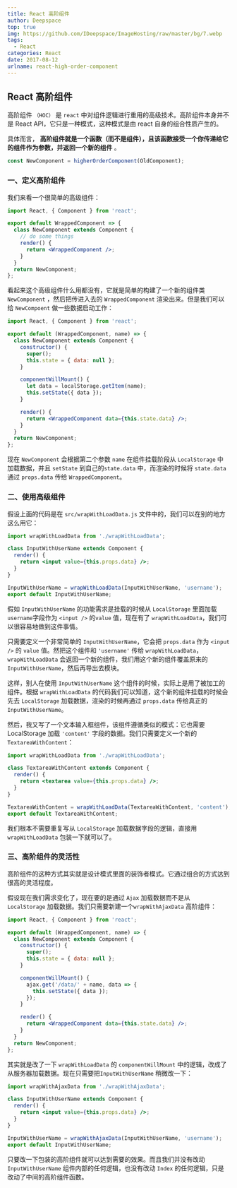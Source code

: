 ```yaml
---
title: React 高阶组件
author: Deepspace
top: true
img: https://github.com/IDeepspace/ImageHosting/raw/master/bg/7.webp 
tags:
  - React
categories: React
date: 2017-08-12
urlname: react-high-order-component
---
```


## React 高阶组件

高阶组件 `（HOC）` 是 `react` 中对组件逻辑进行重用的高级技术。高阶组件本身并不是 React API，它只是一种模式，这种模式是由 react 自身的组合性质产生的。

具体而言， **高阶组件就是一个函数（而不是组件），且该函数接受一个你传递给它的组件作为参数，并返回一个新的组件** 。

```jsx
const NewComponent = higherOrderComponent(OldComponent);
```

<!-- more -->

### 一、定义高阶组件

我们来看一个很简单的高级组件：

```jsx
import React, { Component } from 'react';

export default WrappedComponent => {
  class NewComponent extends Component {
    // do some things
    render() {
      return <WrappedComponent />;
    }
  }
  return NewComponent;
};
```

看起来这个高级组件什么用都没有，它就是简单的构建了一个新的组件类 `NewComponent` ，然后把传进入去的 `WrappedComponent` 渲染出来。但是我们可以给 `NewCompoent` 做一些数据启动工作：

```jsx
import React, { Component } from 'react';

export default (WrappedComponent, name) => {
  class NewComponent extends Component {
    constructor() {
      super();
      this.state = { data: null };
    }

    componentWillMount() {
      let data = localStorage.getItem(name);
      this.setState({ data });
    }

    render() {
      return <WrappedComponent data={this.state.data} />;
    }
  }
  return NewComponent;
};
```

现在 `NewComponent` 会根据第二个参数 `name` 在组件挂载阶段从 `LocalStorage` 中加载数据，并且 `setState` 到自己的`state.data` 中，而渲染的时候将 `state.data` 通过 `props.data` 传给 `WrappedComponent`。

### 二、使用高级组件

假设上面的代码是在 `src/wrapWithLoadData.js` 文件中的，我们可以在别的地方这么用它：

```jsx
import wrapWithLoadData from './wrapWithLoadData';

class InputWithUserName extends Component {
  render() {
    return <input value={this.props.data} />;
  }
}

InputWithUserName = wrapWithLoadData(InputWithUserName, 'username');
export default InputWithUserName;
```

假如 `InputWithUserName` 的功能需求是挂载的时候从 `LocalStorage` 里面加载`username`字段作为 `<input />` 的`value` 值，现在有了 `wrapWithLoadData`，我们可以很容易地做到这件事情。

只需要定义一个非常简单的 `InputWithUserName`，它会把 `props.data` 作为 `<input />` 的 `value` 值。然把这个组件和 `'username'` 传给 `wrapWithLoadData`，`wrapWithLoadData` 会返回一个新的组件，我们用这个新的组件覆盖原来的 `InputWithUserName`，然后再导出去模块。

这样，别人在使用 `InputWithUserName` 这个组件的时候，实际上是用了被加工的组件。根据 `wrapWithLoadData` 的代码我们可以知道，这个新的组件挂载的时候会先去 `LocalStorage` 加载数据，渲染的时候再通过 `props.data` 传给真正的 `InputWithUserName`。

然后，我又写了一个文本输入框组件，该组件遵循类似的模式：它也需要 LocalStorage 加载 `'content'` 字段的数据。我们只需要定义一个新的 `TextareaWithContent`：

```jsx
import wrapWithLoadData from './wrapWithLoadData';

class TextareaWithContent extends Component {
  render() {
    return <textarea value={this.props.data} />;
  }
}

TextareaWithContent = wrapWithLoadData(TextareaWithContent, 'content');
export default TextareaWithContent;
```

我们根本不需要重复写从 `LocalStorage` 加载数据字段的逻辑，直接用 `wrapWithLoadData` 包装一下就可以了。

### 三、高阶组件的灵活性

高阶组件的这种方式其实就是设计模式里面的装饰者模式。它通过组合的方式达到很高的灵活程度。

假设现在我们需求变化了，现在要的是通过 `Ajax` 加载数据而不是从 `LocalStorage` 加载数据。我们只需要新建一个`wrapWithAjaxData` 高阶组件：

```jsx
import React, { Component } from 'react';

export default (WrappedComponent, name) => {
  class NewComponent extends Component {
    constructor() {
      super();
      this.state = { data: null };
    }

    componentWillMount() {
      ajax.get('/data/' + name, data => {
        this.setState({ data });
      });
    }

    render() {
      return <WrappedComponent data={this.state.data} />;
    }
  }
  return NewComponent;
};
```

其实就是改了一下 `wrapWithLoadData` 的 `componentWillMount` 中的逻辑，改成了从服务器加载数据。现在只需要把`InputWithUserName` 稍微改一下：

```jsx
import wrapWithAjaxData from './wrapWithAjaxData';

class InputWithUserName extends Component {
  render() {
    return <input value={this.props.data} />;
  }
}

InputWithUserName = wrapWithAjaxData(InputWithUserName, 'username');
export default InputWithUserName;
```

只要改一下包装的高阶组件就可以达到需要的效果。而且我们并没有改动 `InputWithUserName` 组件内部的任何逻辑，也没有改动 `Index` 的任何逻辑，只是改动了中间的高阶组件函数。
